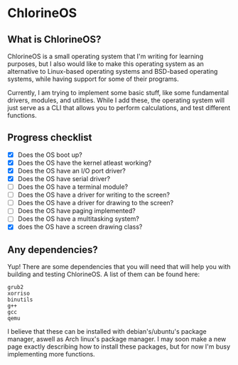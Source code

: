 # ChlorineOS

## What is ChlorineOS?

ChlorineOS is a small operating system that I'm writing for learning purposes, but I also would like to make this operating system as an alternative to Linux-based operating systems and BSD-based operating systems, while having support for some of their programs.

Currently, I am trying to implement some basic stuff, like some fundamental drivers, modules, and utilities. While I add these, the operating system will just serve as a CLI that allows you to perform calculations, and test different functions.

## Progress checklist

- [x] Does the OS boot up?
- [x] Does the OS have the kernel atleast working?
- [x] Does the OS have an I/O port driver?
- [x] Does the OS have serial driver?
- [ ] Does the OS have a terminal module?
- [ ] Does the OS have a driver for writing to the screen?
- [ ] Does the OS have a driver for drawing to the screen?
- [ ] Does the OS have paging implemented?
- [ ] Does the OS have a multitasking system?
- [x] does the OS have a screen drawing class?

## Any dependencies?

Yup! There are some dependencies that you will need that will help you with building and testing ChlorineOS. A list of them can be found here:

```
grub2
xorriso
binutils
g++
gcc
qemu
```

I believe that these can be installed with debian's/ubuntu's package manager, aswell as Arch linux's package manager. I may soon make a new page exactly describing how to install these packages, but for now I'm busy implementing more functions.
